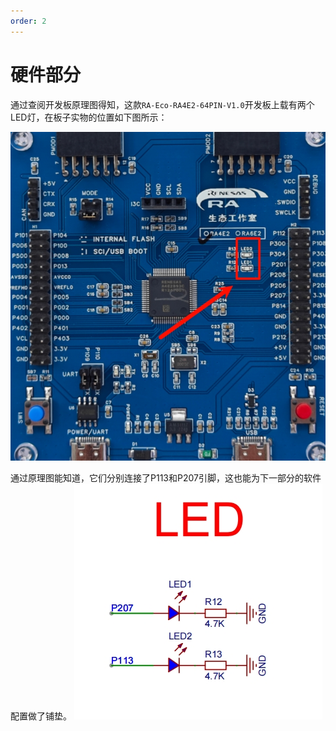 ```yaml
---
order: 2
---
```

# 硬件部分
通过查阅开发板原理图得知，这款`RA-Eco-RA4E2-64PIN-V1.0`开发板上载有两个LED灯，在板子实物的位置如下图所示：

![](images/LED在开发板位置.jpg)

通过原理图能知道，它们分别连接了P113和P207引脚，这也能为下一部分的软件配置做了铺垫。
![](images/LED原理图.jpg)